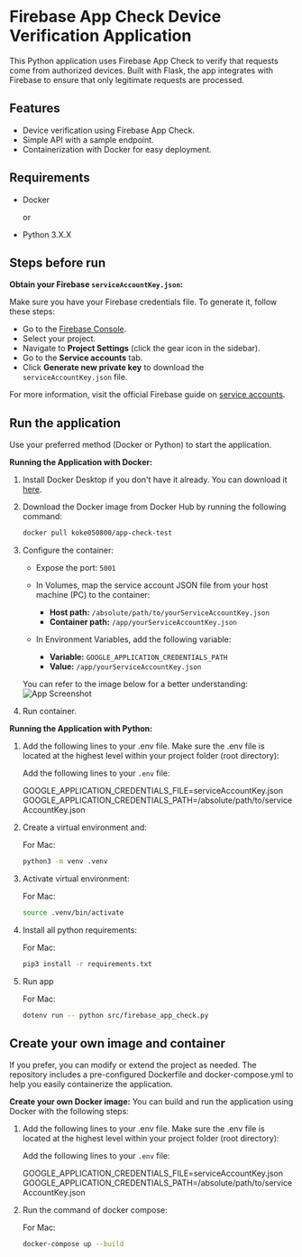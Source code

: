 # Firebase App Check Device Verification Application

This Python application uses Firebase App Check to verify that requests come from authorized devices. Built with Flask, the app integrates with Firebase to ensure that only legitimate requests are processed.

## Features

- Device verification using Firebase App Check.
- Simple API with a sample endpoint.
- Containerization with Docker for easy deployment.

## Requirements

- Docker
  
  or

- Python 3.X.X

##  Steps before run

**Obtain your Firebase `serviceAccountKey.json`:**

Make sure you have your Firebase credentials file. To generate it, follow these steps:

- Go to the [Firebase Console](https://console.firebase.google.com/).
- Select your project.
- Navigate to **Project Settings** (click the gear icon in the sidebar).
- Go to the **Service accounts** tab.
- Click **Generate new private key** to download the `serviceAccountKey.json` file.

For more information, visit the official Firebase guide on [service accounts](https://firebase.google.com/support/guides/service-accounts).

## Run the application 
Use your preferred method (Docker or Python) to start the application.

**Running the Application with Docker:**

1. Install Docker Desktop if you don't have it already. You can download it [here](https://www.docker.com/products/docker-desktop).

2. Download the Docker image from Docker Hub by running the following command:

   ```bash
   docker pull koke050800/app-check-test
   ```

3. Configure the container:
   - Expose the port: `5001`
     
   - In Volumes, map the service account JSON file from your host machine (PC) to the container:
     - **Host path:** `/absolute/path/to/yourServiceAccountKey.json`
     - **Container path:** `/app/yourServiceAccountKey.json`
   
   - In Environment Variables, add the following variable:
     - **Variable:** ```GOOGLE_APPLICATION_CREDENTIALS_PATH```
     - **Value:** `/app/yourServiceAccountKey.json`
   

   You can refer to the image below for a better understanding:
   ![App Screenshot](images/images/config_container.png)

4. Run container.


**Running the Application with Python:**
1. Add the following lines to your .env file. Make sure the .env file is located at the highest level within your project folder (root directory):
   
   Add the following lines to your `.env` file:

   GOOGLE_APPLICATION_CREDENTIALS_FILE=serviceAccountKey.json
   GOOGLE_APPLICATION_CREDENTIALS_PATH=/absolute/path/to/serviceAccountKey.json

2. Create a virtual environment and:
   
   For Mac:
   ```bash
   python3 -m venv .venv
   ```
3. Activate virtual environment:
   
   For Mac:
   ```bash
   source .venv/bin/activate 
   ```
4. Install all python requirements:
   
   For Mac:
   ```bash
   pip3 install -r requirements.txt 
   ```
5. Run app
   
   For Mac:
   ```bash
   dotenv run -- python src/firebase_app_check.py
   ```
## Create your own image and container
If you prefer, you can modify or extend the project as needed. The repository includes a pre-configured Dockerfile and docker-compose.yml to help you easily containerize the application.

**Create your own Docker image:**
You can build and run the application using Docker with the following steps:

1. Add the following lines to your .env file. Make sure the .env file is located at the highest level within your project folder (root directory):
   
   Add the following lines to your `.env` file:

   GOOGLE_APPLICATION_CREDENTIALS_FILE=serviceAccountKey.json
   GOOGLE_APPLICATION_CREDENTIALS_PATH=/absolute/path/to/serviceAccountKey.json

2. Run the command of docker compose:
   
   For Mac:
   ```bash
   docker-compose up --build
   ```
